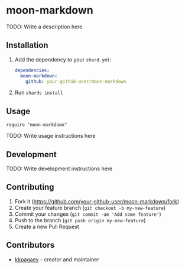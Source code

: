# moon-markdown

TODO: Write a description here

## Installation

1. Add the dependency to your `shard.yml`:

   ```yaml
   dependencies:
     moon-markdown:
       github: your-github-user/moon-markdown
   ```

2. Run `shards install`

## Usage

```crystal
require "moon-markdown"
```

TODO: Write usage instructions here

## Development

TODO: Write development instructions here

## Contributing

1. Fork it (<https://github.com/your-github-user/moon-markdown/fork>)
2. Create your feature branch (`git checkout -b my-new-feature`)
3. Commit your changes (`git commit -am 'Add some feature'`)
4. Push to the branch (`git push origin my-new-feature`)
5. Create a new Pull Request

## Contributors

- [kkpagaev](https://github.com/your-github-user) - creator and maintainer
